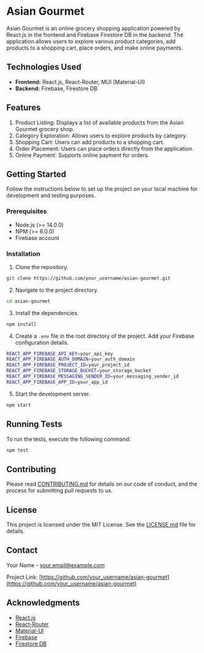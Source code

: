 # Asian Gourmet

Asian Gourmet is an online grocery shopping application powered by React.js in the frontend and Firebase Firestore DB in the backend. The application allows users to explore various product categories, add products to a shopping cart, place orders, and make online payments.

## Technologies Used

- **Frontend:** React.js, React-Router, MUI (Material-UI)
- **Backend:** Firebase, Firestore DB

## Features

1. Product Listing: Displays a list of available products from the Asian Gourmet grocery shop.
2. Category Exploration: Allows users to explore products by category.
3. Shopping Cart: Users can add products to a shopping cart.
4. Order Placement: Users can place orders directly from the application.
5. Online Payment: Supports online payment for orders.

## Getting Started

Follow the instructions below to set up the project on your local machine for development and testing purposes.

### Prerequisites

- Node.js (>= 14.0.0)
- NPM (>= 6.0.0)
- Firebase account

### Installation

1. Clone the repository.

```bash
git clone https://github.com/your_username/asian-gourmet.git
```

2. Navigate to the project directory.

```bash
cd asian-gourmet
```

3. Install the dependencies.

```bash
npm install
```

4. Create a `.env` file in the root directory of the project. Add your Firebase configuration details.

```bash
REACT_APP_FIREBASE_API_KEY=your_api_key
REACT_APP_FIREBASE_AUTH_DOMAIN=your_auth_domain
REACT_APP_FIREBASE_PROJECT_ID=your_project_id
REACT_APP_FIREBASE_STORAGE_BUCKET=your_storage_bucket
REACT_APP_FIREBASE_MESSAGING_SENDER_ID=your_messaging_sender_id
REACT_APP_FIREBASE_APP_ID=your_app_id
```

5. Start the development server.

```bash
npm start
```

## Running Tests

To run the tests, execute the following command:

```bash
npm test
```

## Contributing

Please read [CONTRIBUTING.md](CONTRIBUTING.md) for details on our code of conduct, and the process for submitting pull requests to us.

## License

This project is licensed under the MIT License. See the [LICENSE.md](LICENSE.md) file for details.

## Contact

Your Name - your.email@example.com

Project Link: [https://github.com/your_username/asian-gourmet](https://github.com/your_username/asian-gourmet)

## Acknowledgments

- [React.js](https://reactjs.org/)
- [React-Router](https://reactrouter.com/)
- [Material-UI](https://mui.com/)
- [Firebase](https://firebase.google.com/)
- [Firestore DB](https://firebase.google.com/products/firestore)
